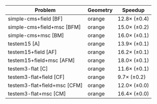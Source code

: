 | Problem                      | Geometry |      Speedup |
| ---------------------------- | -------- | ------------ |
| simple-cms+field [BF]        | orange   | 12.8× (±0.4) |
| simple-cms+field+msc [BFM]   | orange   | 15.0× (±0.2) |
| simple-cms+msc [BM]          | orange   | 16.0× (±0.1) |
| testem15 [A]                 | orange   | 13.9× (±0.1) |
| testem15+field [AF]          | orange   | 16.2× (±0.1) |
| testem15+field+msc [AFM]     | orange   | 18.0× (±0.1) |
| testem3-flat [C]             | orange   | 11.6× (±0.1) |
| testem3-flat+field [CF]      | orange   |  9.7× (±0.2) |
| testem3-flat+field+msc [CFM] | orange   | 12.0× (±0.0) |
| testem3-flat+msc [CM]        | orange   | 16.4× (±0.0) |
